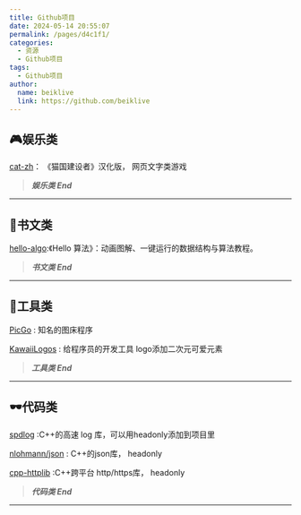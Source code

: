 ```yaml
---
title: Github项目
date: 2024-05-14 20:55:07
permalink: /pages/d4c1f1/
categories:
  - 资源
  - Github项目
tags:
  - Github项目
author: 
  name: beiklive
  link: https://github.com/beiklive
---
```


## 🎮娱乐类

[cat-zh](https://github.com/zhaolinxu/cat-zh)： 《猫国建设者》汉化版， 网页文字类游戏

> ***娱乐类 End***
-- -

## 📖书文类

[hello-algo](https://github.com/krahets/hello-algo):《Hello 算法》：动画图解、一键运行的数据结构与算法教程。 

> ***书文类 End***
-- -

## 🔨工具类

[PicGo](https://github.com/Molunerfinn/PicGo) : 知名的图床程序

[KawaiiLogos](https://github.com/SAWARATSUKI/KawaiiLogos) : 给程序员的开发工具 logo添加二次元可爱元素 

> ***工具类 End***
-- -

## 🕶代码类


[spdlog](https://github.com/gabime/spdlog) :C++的高速 log 库，可以用headonly添加到项目里 

[nlohmann/json](https://github.com/nlohmann/json) : C++的json库， headonly       

[cpp-httplib](https://github.com/yhirose/cpp-httplib) :C++跨平台 http/https库， headonly  

> ***代码类 End***
-- -